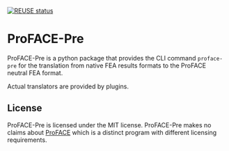 <!--
SPDX-FileCopyrightText: 2025 ProFACE developers

SPDX-License-Identifier: MIT
-->

[![REUSE status](https://api.reuse.software/badge/github.com/ProFACE-dev/proface-pre)](https://api.reuse.software/info/github.com/ProFACE-dev/proface-pre)

# ProFACE-Pre

ProFACE-Pre is a python package that provides the CLI command `proface-pre` for the translation from native FEA results formats to the ProFACE neutral FEA format.

Actual translators are provided by plugins.

## License

ProFACE-Pre is licensed under the MIT license.
ProFACE-Pre makes no claims about [ProFACE](https://proface.polimi.it) which is a distinct program with different licensing requirements.
